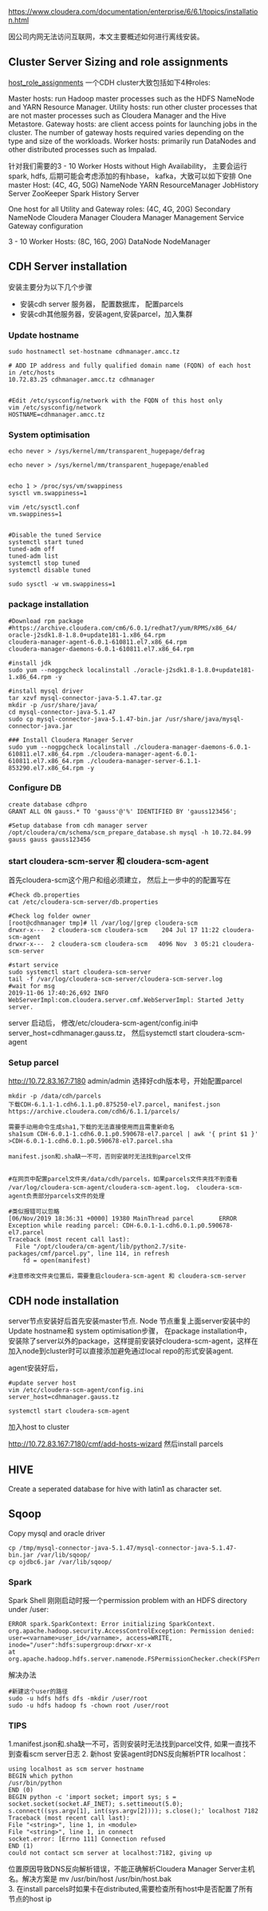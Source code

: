 https://www.cloudera.com/documentation/enterprise/6/6.1/topics/installation.html

因公司内网无法访问互联网，本文主要概述如何进行离线安装。

## Cluster Server Sizing and role assignments

[host_role_assignments](https://www.cloudera.com/documentation/enterprise/6/6.1/topics/cm_ig_host_allocations.html#host_role_assignments)
一个CDH cluster大致包括如下4种roles:

Master hosts: run Hadoop master processes such as the HDFS NameNode and YARN Resource Manager.
Utility hosts: run other cluster processes that are not master processes such as Cloudera Manager and the Hive Metastore.
Gateway hosts: are client access points for launching jobs in the cluster. The number of gateway hosts required varies depending on the type and size of the workloads.
Worker hosts: primarily run DataNodes and other distributed processes such as Impalad.

针对我们需要的3 - 10 Worker Hosts without High Availability， 主要会运行spark, hdfs, 后期可能会考虑添加的有hbase， kafka，大致可以如下安排
One master Host: (4C, 4G, 50G) 
NameNode
YARN ResourceManager
JobHistory Server
ZooKeeper
Spark History Server

One host for all Utility and Gateway roles: (4C, 4G, 20G)
Secondary NameNode
Cloudera Manager
Cloudera Manager Management Service
Gateway configuration

3 - 10 Worker Hosts: (8C, 16G, 20G)
DataNode
NodeManager

## CDH Server installation
安装主要分为以下几个步骤
* 安装cdh server 服务器， 配置数据库， 配置parcels
* 安装cdh其他服务器，安装agent,安装parcel，加入集群


### Update hostname
```
sudo hostnamectl set-hostname cdhmanager.amcc.tz

# ADD IP address and fully qualified domain name (FQDN) of each host in /etc/hosts
10.72.83.25 cdhmanager.amcc.tz cdhmanager


#Edit /etc/sysconfig/network with the FQDN of this host only
vim /etc/sysconfig/network
HOSTNAME=cdhmanager.amcc.tz
```

### System optimisation
```
echo never > /sys/kernel/mm/transparent_hugepage/defrag

echo never > /sys/kernel/mm/transparent_hugepage/enabled


echo 1 > /proc/sys/vm/swappiness
sysctl vm.swappiness=1

vim /etc/sysctl.conf
vm.swappiness=1


#Disable the tuned Service
systemctl start tuned
tuned-adm off
tuned-adm list
systemctl stop tuned
systemctl disable tuned

sudo sysctl -w vm.swappiness=1

```


### package installation
```
#Download rpm package
#https://archive.cloudera.com/cm6/6.0.1/redhat7/yum/RPMS/x86_64/
oracle-j2sdk1.8-1.8.0+update181-1.x86_64.rpm
cloudera-manager-agent-6.0.1-610811.el7.x86_64.rpm
cloudera-manager-daemons-6.0.1-610811.el7.x86_64.rpm

#install jdk
sudo yum --nogpgcheck localinstall ./oracle-j2sdk1.8-1.8.0+update181-1.x86_64.rpm -y

#install mysql driver
tar xzvf mysql-connector-java-5.1.47.tar.gz
mkdir -p /usr/share/java/
cd mysql-connector-java-5.1.47
sudo cp mysql-connector-java-5.1.47-bin.jar /usr/share/java/mysql-connector-java.jar

### Install Cloudera Manager Server
sudo yum --nogpgcheck localinstall ./cloudera-manager-daemons-6.0.1-610811.el7.x86_64.rpm ./cloudera-manager-agent-6.0.1-610811.el7.x86_64.rpm ./cloudera-manager-server-6.1.1-853290.el7.x86_64.rpm -y
```

### Configure DB

```
create database cdhpro
GRANT ALL ON gauss.* TO 'gauss'@'%' IDENTIFIED BY 'gauss123456';

#Setup database from cdh manager server
/opt/cloudera/cm/schema/scm_prepare_database.sh mysql -h 10.72.84.99 gauss gauss gauss123456
```

### start cloudera-scm-server 和 cloudera-scm-agent
首先cloudera-scm这个用户和组必须建立， 然后上一步中的的配置写在
```
#Check db.properties
cat /etc/cloudera-scm-server/db.properties

#Check log folder owner
[root@cdhmanager tmp]# ll /var/log/|grep cloudera-scm
drwxr-x---  2 cloudera-scm cloudera-scm    204 Jul 17 11:22 cloudera-scm-agent
drwxr-x---  2 cloudera-scm cloudera-scm   4096 Nov  3 05:21 cloudera-scm-server

#start service
sudo systemctl start cloudera-scm-server
tail -f /var/log/cloudera-scm-server/cloudera-scm-server.log
#wait for msg 
2019-11-06 17:40:26,692 INFO WebServerImpl:com.cloudera.server.cmf.WebServerImpl: Started Jetty server.
```

server 启动后， 修改/etc/cloudera-scm-agent/config.ini中
server_host=cdhmanager.gauss.tz， 然后systemctl start cloudera-scm-agent


### Setup parcel
http://10.72.83.167:7180 admin/admin 选择好cdh版本号，开始配置parcel
```
mkdir -p /data/cdh/parcels
下载CDH-6.1.1-1.cdh6.1.1.p0.875250-el7.parcel, manifest.json
https://archive.cloudera.com/cdh6/6.1.1/parcels/

需要手动用命令生成sha1,下载的无法直接使用而且需重新命名
sha1sum CDH-6.0.1-1.cdh6.0.1.p0.590678-el7.parcel | awk '{ print $1 }' >CDH-6.0.1-1.cdh6.0.1.p0.590678-el7.parcel.sha

manifest.json和.sha缺一不可，否则安装时无法找到parcel文件


#在网页中配置parcel文件夹/data/cdh/parcels，如果parcels文件夹找不到查看
/var/log/cloudera-scm-agent/cloudera-scm-agent.log， cloudera-scm-agent负责部分parcels文件的处理

#类似报错可以忽略
[06/Nov/2019 18:36:31 +0000] 19380 MainThread parcel       ERROR    Exception while reading parcel: CDH-6.0.1-1.cdh6.0.1.p0.590678-el7.parcel
Traceback (most recent call last):
  File "/opt/cloudera/cm-agent/lib/python2.7/site-packages/cmf/parcel.py", line 114, in refresh
    fd = open(manifest)

#注意修改文件夹位置后，需要重启cloudera-scm-agent 和 cloudera-scm-server
```


## CDH node installation
server节点安装好后首先安装master节点.
Node 节点重复上面server安装中的Update hostname和 system optimisation步骤，
在package installation中， 安装除了server以外的package，这样提前安装好cloudera-scm-agent，这样在加入node到cluster时可以直接添加避免通过local repo的形式安装agent.

agent安装好后， 
```
#update server host
vim /etc/cloudera-scm-agent/config.ini
server_host=cdhmanager.gauss.tz

systemctl start cloudera-scm-agent
```
加入host to cluster 

http://10.72.83.167:7180/cmf/add-hosts-wizard
然后install parcels


## HIVE
Create a seperated database for hive with latin1 as character set.


## Sqoop
Copy mysql and oracle driver
```
cp /tmp/mysql-connector-java-5.1.47/mysql-connector-java-5.1.47-bin.jar /var/lib/sqoop/
cp ojdbc6.jar /var/lib/sqoop/
```

### Spark

Spark Shell 刚刚启动时报一个permission problem with an HDFS directory under /user:

```
ERROR spark.SparkContext: Error initializing SparkContext.
org.apache.hadoop.security.AccessControlException: Permission denied:
user=<varname>user_id</varname>, access=WRITE, inode="/user":hdfs:supergroup:drwxr-xr-x
at org.apache.hadoop.hdfs.server.namenode.FSPermissionChecker.check(FSPermissionChecker.java:400)
```

解决办法
```
#新建这个user的路径
sudo -u hdfs hdfs dfs -mkdir /user/root
sudo -u hdfs hadoop fs -chown root /user/root
```

### TIPS
1.manifest.json和.sha缺一不可，否则安装时无法找到parcel文件, 如果一直找不到查看scm server日志
2. 新host 安装agent时DNS反向解析PTR localhost：
```
using localhost as scm server hostname  
BEGIN which python  
/usr/bin/python  
END (0)  
BEGIN python -c 'import socket; import sys; s = socket.socket(socket.AF_INET); s.settimeout(5.0); s.connect((sys.argv[1], int(sys.argv[2]))); s.close();' localhost 7182  
Traceback (most recent call last):  
File "<string>", line 1, in <module>  
File "<string>", line 1, in connect  
socket.error: [Errno 111] Connection refused  
END (1)  
could not contact scm server at localhost:7182, giving up  
``` 
位置原因导致DNS反向解析错误，不能正确解析Cloudera Manager Server主机名。解决方案是 mv /usr/bin/host /usr/bin/host.bak  
3. 在install parcels时如果卡在distributed,需要检查所有host中是否配置了所有节点的host ip
```


